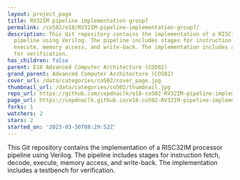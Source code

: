 ```yaml
---
layout: project_page
title: RV32IM pipeline implementation group7
permalink: /co502/e18/RV32IM-pipeline-implementation-group7/
description: This Git repository contains the implementation of a RISC32IM processor
  pipeline using Verilog. The pipeline includes stages for instruction fetch, decode,
  execute, memory access, and write-back. The implementation includes a testbench
  for verification.
has_children: false
parent: E18 Advanced Computer Architecture (CO502)
grand_parent: Advanced Computer Architecture (CO502)
cover_url: /data/categories/co502/cover_page.jpg
thumbnail_url: /data/categories/co502/thumbnail.jpg
repo_url: https://github.com/cepdnaclk/e18-co502-RV32IM-pipeline-implementation-group7
page_url: https://cepdnaclk.github.io/e18-co502-RV32IM-pipeline-implementation-group7
forks: 1
watchers: 2
stars: 2
started_on: '2023-03-30T08:29:52Z'
---
```


This Git repository contains the implementation of a RISC32IM processor pipeline using Verilog. The pipeline includes stages for instruction fetch, decode, execute, memory access, and write-back. The implementation includes a testbench for verification.